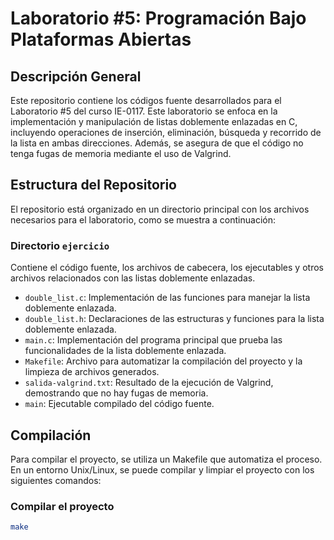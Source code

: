 # Laboratorio #5: Programación Bajo Plataformas Abiertas

## Descripción General
Este repositorio contiene los códigos fuente desarrollados para el Laboratorio #5 del curso IE-0117. Este laboratorio se enfoca en la implementación y manipulación de listas doblemente enlazadas en C, incluyendo operaciones de inserción, eliminación, búsqueda y recorrido de la lista en ambas direcciones. Además, se asegura de que el código no tenga fugas de memoria mediante el uso de Valgrind.

## Estructura del Repositorio
El repositorio está organizado en un directorio principal con los archivos necesarios para el laboratorio, como se muestra a continuación:

### Directorio `ejercicio`
Contiene el código fuente, los archivos de cabecera, los ejecutables y otros archivos relacionados con las listas doblemente enlazadas.
- `double_list.c`: Implementación de las funciones para manejar la lista doblemente enlazada.
- `double_list.h`: Declaraciones de las estructuras y funciones para la lista doblemente enlazada.
- `main.c`: Implementación del programa principal que prueba las funcionalidades de la lista doblemente enlazada.
- `Makefile`: Archivo para automatizar la compilación del proyecto y la limpieza de archivos generados.
- `salida-valgrind.txt`: Resultado de la ejecución de Valgrind, demostrando que no hay fugas de memoria.
- `main`: Ejecutable compilado del código fuente.

## Compilación
Para compilar el proyecto, se utiliza un Makefile que automatiza el proceso. En un entorno Unix/Linux, se puede compilar y limpiar el proyecto con los siguientes comandos:

### Compilar el proyecto
```bash
make
